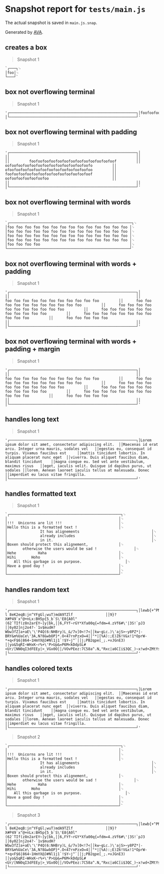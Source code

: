 # Snapshot report for `tests/main.js`

The actual snapshot is saved in `main.js.snap`.

Generated by [AVA](https://avajs.dev).

## creates a box

> Snapshot 1

    `┌───┐␊
    │foo│␊
    └───┘`

## box not overflowing terminal

> Snapshot 1

    '┌──────────────────────────────────────────────────────────┐│foofoofoofoofoofoofoofoofoofoofoofoofoofoofoofoofoofoofoof││oofoofoofoofoofoofoofoofoofoofoofoofoofoofoofoofoofoofoofo││ofoofoofoofoofoofoofoofoofoofoofoofoofoofoofoofoofoofoofoo││foofoo                                                    │└──────────────────────────────────────────────────────────┘'

## box not overflowing terminal with padding

> Snapshot 1

    '┌──────────────────────────────────────────────────────────┐│                                                          ││                                                          ││                                                          ││         foofoofoofoofoofoofoofoofoofoofoofoofoof         ││         oofoofoofoofoofoofoofoofoofoofoofoofoofo         ││         ofoofoofoofoofoofoofoofoofoofoofoofoofoo         ││         foofoofoofoofoofoofoofoofoofoofoofoofoof         ││         oofoofoofoofoofoofoo                             ││                                                          ││                                                          ││                                                          │└──────────────────────────────────────────────────────────┘'

## box not overflowing terminal with words

> Snapshot 1

    `┌────────────────────────────────────────────────────────┐␊
    │foo foo foo foo foo foo foo foo foo foo foo foo foo foo │␊
    │foo foo foo foo foo foo foo foo foo foo foo foo foo foo │␊
    │foo foo foo foo foo foo foo foo foo foo foo foo foo foo │␊
    │foo foo foo foo foo foo foo foo foo foo foo foo foo foo │␊
    │foo foo foo foo                                         │␊
    └────────────────────────────────────────────────────────┘`

## box not overflowing terminal with words + padding

> Snapshot 1

    '┌──────────────────────────────────────────────────────────┐│                                                          ││                                                          ││      foo foo foo foo foo foo foo foo foo foo foo         ││      foo foo foo foo foo foo foo foo foo foo foo         ││      foo foo foo foo foo foo foo foo foo foo foo         ││      foo foo foo foo foo foo foo foo foo foo foo         ││      foo foo foo foo foo foo foo foo foo foo foo         ││      foo foo foo foo foo                                 ││                                                          ││                                                          │└──────────────────────────────────────────────────────────┘'

## box not overflowing terminal with words + padding + margin

> Snapshot 1

    '┌──────────────────────────────────────────────────────────┐│                                                          ││                                                          ││      foo foo foo foo foo foo foo foo foo foo foo         ││      foo foo foo foo foo foo foo foo foo foo foo         ││      foo foo foo foo foo foo foo foo foo foo foo         ││      foo foo foo foo foo foo foo foo foo foo foo         ││      foo foo foo foo foo foo foo foo foo foo foo         ││      foo foo foo foo foo                                 ││                                                          ││                                                          │└──────────────────────────────────────────────────────────┘'

## handles long text

> Snapshot 1

    '┌──────────────────────────────────────────────────────────┐│Lorem ipsum dolor sit amet, consectetur adipiscing elit.  ││Maecenas id erat arcu. Integer urna mauris, sodales vel   ││egestas eu, consequat id turpis. Vivamus faucibus est     ││mattis tincidunt lobortis. In aliquam placerat nunc eget  ││viverra. Duis aliquet faucibus diam, blandit tincidunt    ││magna congue eu. Sed vel ante vestibulum, maximus risus   ││eget, iaculis velit. Quisque id dapibus purus, ut sodales ││lorem. Aenean laoreet iaculis tellus at malesuada. Donec  ││imperdiet eu lacus vitae fringilla.                       │└──────────────────────────────────────────────────────────┘'

## handles formatted text

> Snapshot 1

    `┌───────────────────────────────────────────────────┐␊
    │                                                   │␊
    │!!!  Unicorns are lit !!!                          │␊
    │Hello this is a formatted text !                   │␊
    │				It has alignements                                 │␊
    │				already includes                                   │␊
    │				in it.                                             │␊
    │Boxen should protect this alignement,              │␊
    │		otherwise the users would be sad !                 │␊
    │Hehe          Haha                                 │␊
    │Hihi       Hoho                                    │␊
    │	All this garbage is on purpose.                    │␊
    │Have a good day !                                  │␊
    │                                                   │␊
    └───────────────────────────────────────────────────┘`

## handles random text

> Snapshot 1

    '┌──────────────────────────────────────────────────────────┐│lewb{+^PN_6-l 8eK2eqB:jn^YFgGl;wuT)mdA9TZlf               ││9}?X#P49`x"@+nLx:BH5p{5_b`S\'E8 {A0l"(62`TIf(z8n2arEY~]y|bk,││6,FYf~rGY*Xfa00q{=fdm=4.zVf6#\'|3S!`pJ3                    ││6y02]nj2o4?-`1v$mudH?Wbw3fZ]a+aE\'\'P4Q(6:NHBry)L_&/7v]0<!7<││kw~gLc.)\'ajS> ~y8PZ*|-BRY&m%UaCe\'3A,N?8&wbOP}*.O<47rnPzxO=4││"*|[%A):;E)Z6!V&x!1*OprW-*+q<F$6|864~1HmYX@J#Nl1j1`!$Y~j^`││j;PB2qpe[_;.+vJGnE3)                                      ││yo&5qRI~WHxK~r%+\'P>Up&=P6M<kDdpSL#<Ur/[NN0qI3dFEEy|>_VGx0O││/VOvPEez:7C58a^.N,"Rxc|a6C[i$3QC_)~x!wd+ZMtYsGF&?         │└──────────────────────────────────────────────────────────┘'

## handles colored texts

> Snapshot 1

    '┌──────────────────────────────────────────────────────────┐│Lorem ipsum dolor sit amet, consectetur adipiscing elit.  ││Maecenas id erat arcu. Integer urna mauris, sodales vel   ││egestas eu, consequat id turpis. Vivamus faucibus est     ││mattis tincidunt lobortis. In aliquam placerat nunc eget  ││viverra. Duis aliquet faucibus diam, blandit tincidunt    ││magna congue eu. Sed vel ante vestibulum, maximus risus   ││eget, iaculis velit. Quisque id dapibus purus, ut sodales ││lorem. Aenean laoreet iaculis tellus at malesuada. Donec  ││imperdiet eu lacus vitae fringilla.                       │└──────────────────────────────────────────────────────────┘'

> Snapshot 2

    `┌───────────────────────────────────────────────────┐␊
    │                                                   │␊
    │!!!  Unicorns are lit !!!                          │␊
    │Hello this is a formatted text !                   │␊
    │				It has alignements                                 │␊
    │				already includes                                   │␊
    │				in it.                                             │␊
    │Boxen should protect this alignement,              │␊
    │		otherwise the users would be sad !                 │␊
    │Hehe          Haha                                 │␊
    │Hihi       Hoho                                    │␊
    │	All this garbage is on purpose.                    │␊
    │Have a good day !                                  │␊
    │                                                   │␊
    └───────────────────────────────────────────────────┘`

> Snapshot 3

    '┌──────────────────────────────────────────────────────────┐│lewb{+^PN_6-l 8eK2eqB:jn^YFgGl;wuT)mdA9TZlf               ││9}?X#P49`x"@+nLx:BH5p{5_b`S\'E8 {A0l"(62`TIf(z8n2arEY~]y|bk,││6,FYf~rGY*Xfa00q{=fdm=4.zVf6#\'|3S!`pJ3                    ││6y02]nj2o4?-`1v$mudH?Wbw3fZ]a+aE\'\'P4Q(6:NHBry)L_&/7v]0<!7<││kw~gLc.)\'ajS> ~y8PZ*|-BRY&m%UaCe\'3A,N?8&wbOP}*.O<47rnPzxO=4││"*|[%A):;E)Z6!V&x!1*OprW-*+q<F$6|864~1HmYX@J#Nl1j1`!$Y~j^`││j;PB2qpe[_;.+vJGnE3)                                      ││yo&5qRI~WHxK~r%+\'P>Up&=P6M<kDdpSL#<Ur/[NN0qI3dFEEy|>_VGx0O││/VOvPEez:7C58a^.N,"Rxc|a6C[i$3QC_)~x!wd+ZMtYsGF&?         │└──────────────────────────────────────────────────────────┘'
